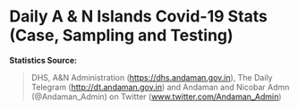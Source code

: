 # Daily A & N Islands  Covid-19 Stats (Case, Sampling and Testing)

**Statistics Source:**
> DHS, A&N Administration (https://dhs.andaman.gov.in), 
The Daily Telegram (http://dt.andaman.gov.in) and 
Andaman and Nicobar Admn (@Andaman_Admin) on Twitter (www.twitter.com/Andaman_Admin)

